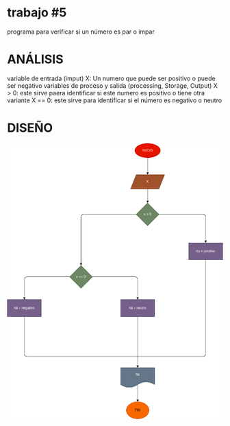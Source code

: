 # trabajo #5

programa para verificar si un número es par o impar

# ANÁLISIS

variable de entrada (imput) X: Un numero que puede ser positivo o puede ser negativo variables de proceso y salida (processing, Storage, Output) X > 0: este sirve paera identificar si este numero es positivo o tiene otra variante X == 0: este sirve para identificar si el número es negativo o neutro

# DISEÑO

![Diagrama de flujo](diagrama.png "diagrama de flujo")

